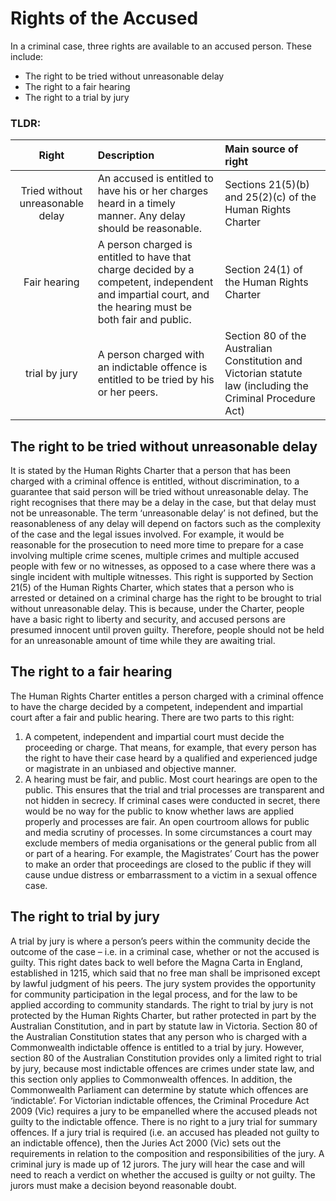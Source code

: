 # Rights of the Accused

In a criminal case, three rights are available to an accused person. These include:
- The right to be tried without unreasonable delay
- The right to a fair hearing
- The right to a trial by jury

### TLDR:
|              Right               | Description                                                                                                                                             | Main source of right                                       |
|:--------------------------------:|:------------------------------------------------------------------------------------------------------------------------------------------------------- |:---------------------------------------------------------- |
| Tried without unreasonable delay | An accused is entitled to have his or her charges heard in a timely manner. Any delay should be reasonable.                                             | Sections 21(5)(b) and 25(2)(c) of the Human Rights Charter |
|           Fair hearing           | A person charged is entitled to have that charge decided by a competent, independent and impartial court, and the hearing must be both fair and public. | Section 24(1) of the Human Rights Charter                  |
|          trial by jury           | A person charged with an indictable offence is entitled to be tried by his or her peers.                                                                | Section 80 of the Australian Constitution and Victorian statute law (including the Criminal Procedure Act)                                                           |


## The right to be tried without unreasonable delay
It is stated by the Human Rights Charter that a person that has been charged with a criminal offence is entitled, without discrimination, to a guarantee that said person will be tried without unreasonable delay. The right recognises that there may be a delay in the case, but that delay must not be unreasonable. The term ‘unreasonable delay’ is not defined, but the reasonableness of any delay will depend on factors such as the complexity of the case and the legal issues involved. For example, it would be reasonable for the prosecution to need more time to prepare for a case involving multiple crime scenes, multiple crimes and multiple accused people with few or no witnesses, as opposed to a case where there was a single incident with multiple witnesses. This right is supported by Section 21(5) of the Human Rights Charter, which states that a person who is arrested or detained on a criminal charge has the right to be brought to trial without unreasonable delay. This is because, under the Charter, people have a basic right to liberty and security, and accused persons are presumed innocent until proven guilty. Therefore, people should not be held for an unreasonable amount of time while they are awaiting trial.

## The right to a fair hearing 
The Human Rights Charter entitles a person charged with a criminal offence to have the charge decided by a competent, independent and impartial court after a fair and public hearing. There are two parts to this right:
1. A competent, independent and impartial court must decide the proceeding or charge. That means, for example, that every person has the right to have their case heard by a qualified and experienced judge or magistrate in an unbiased and objective manner. 
2. A hearing must be fair, and public. Most court hearings are open to the public. This ensures that the trial and trial processes are transparent and not hidden in secrecy. If criminal cases were conducted in secret, there would be no way for the public to know whether laws are applied properly and processes are fair. An open courtroom allows for public and media scrutiny of processes. In some circumstances a court may exclude members of media organisations or the general public from all or part of a hearing. For example, the Magistrates’ Court has the power to make an order that proceedings are closed to the public if they will cause undue distress or embarrassment to a victim in a sexual offence case.

## The right to trial by jury
A trial by jury is where a person’s peers within the community decide the outcome of the case – i.e. in a criminal case, whether or not the accused is guilty. This right dates back to well before the Magna Carta in England, established in 1215, which said that no free man shall be imprisoned except by lawful judgment of his peers. The jury system provides the opportunity for community participation in the legal process, and for the law to be applied according to community standards. The right to trial by jury is not protected by the Human Rights Charter, but rather protected in part by the Australian Constitution, and in part by statute law in Victoria. Section 80 of the Australian Constitution states that any person who is charged with a Commonwealth indictable offence is entitled to a trial by jury. However, section 80 of the Australian Constitution provides only a limited right to trial by jury, because most indictable offences are crimes under state law, and this section only applies to Commonwealth offences. In addition, the Commonwealth Parliament can determine by statute which offences are ‘indictable’. For Victorian indictable offences, the Criminal Procedure Act 2009 (Vic) requires a jury to be empanelled where the accused pleads not guilty to the indictable offence. There is no right to a jury trial for summary offences. If a jury trial is required (i.e. an accused has pleaded not guilty to an indictable offence), then the Juries Act 2000 (Vic) sets out the requirements in relation to the composition and responsibilities of the jury. A criminal jury is made up of 12 jurors. The jury will hear the case and will need to reach a verdict on whether the accused is guilty or not guilty. The jurors must make a decision beyond reasonable doubt.